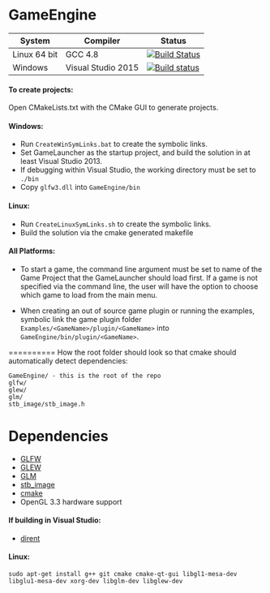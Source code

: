GameEngine
==========
| System | Compiler | Status |
| ------ | -------- | ------ |
| Linux 64 bit | GCC 4.8 | [![Build Status](https://drone.io/github.com/BryceMehring/GameEngine/status.png)](https://drone.io/github.com/BryceMehring/GameEngine/latest) |
| Windows | Visual Studio 2015 | [![Build status](https://ci.appveyor.com/api/projects/status/ctb7oafj5gsri990?svg=true)](https://ci.appveyor.com/project/BryceMehring/gameengine) |


#### To create projects:
Open CMakeLists.txt with the CMake GUI to generate projects.

#### Windows: 
* Run `CreateWinSymLinks.bat` to create the symbolic links.
* Set GameLauncher as the startup project, and build the solution in at least Visual Studio 2013.
* If debugging within Visual Studio, the working directory must be set to `./bin`
* Copy `glfw3.dll` into `GameEngine/bin`

#### Linux:
* Run `CreateLinuxSymLinks.sh` to create the symbolic links.
* Build the solution via the cmake generated makefile

#### All Platforms: 
* To start a game, the command line argument must be set to name of the Game Project that the GameLauncher should load first. If a game is not specified via the command line, the user will have the option to choose which game to load from the main menu.

* When creating an out of source game plugin or running the examples, symbolic link the game plugin folder `Examples/<GameName>/plugin/<GameName>` into `GameEngine/bin/plugin/<GameName>`.

==========
How the root folder should look so that cmake should automatically detect dependencies:

    GameEngine/ - this is the root of the repo
    glfw/
    glew/
    glm/
    stb_image/stb_image.h

Dependencies
==========

* [GLFW](https://github.com/glfw/glfw)
* [GLEW](http://glew.sourceforge.net/)
* [GLM](https://github.com/g-truc/glm)
* [stb_image](https://github.com/nothings/stb)
* [cmake](http://www.cmake.org/)
* OpenGL 3.3 hardware support

#### If building in Visual Studio:
* [dirent](https://github.com/tronkko/dirent)

#### Linux: 

    sudo apt-get install g++ git cmake cmake-qt-gui libgl1-mesa-dev libglu1-mesa-dev xorg-dev libglm-dev libglew-dev
